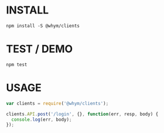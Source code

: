 # INSTALL
```
npm install -S @whym/clients
```

# TEST / DEMO
```
npm test
```

# USAGE
```js
var clients = require('@whym/clients');

clients.API.post('/login', {}, function(err, resp, body) {
  console.log(err, body);
});
```